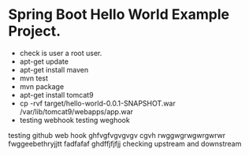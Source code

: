 # Spring Boot Hello World Example Project.


- check is user a root user.
- apt-get update
- apt-get install maven
- mvn test
- mvn package
- apt-get install tomcat9
- cp -rvf target/hello-world-0.0.1-SNAPSHOT.war /var/lib/tomcat9/webapps/app.war
- testing webhook
testing weghook

testing github web hook
ghfvgfvgvgvgv
cgvh
rwggwgrwgwrgwrwr
fwggeebethryjjtt
fadfafaf
ghdffjfjfjj
checking upstream and downstream
